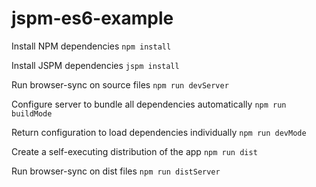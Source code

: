 # jspm-es6-example

Install NPM dependencies
`npm install`

Install JSPM dependencies
`jspm install`

Run browser-sync on source files
`npm run devServer`

Configure server to bundle all dependencies automatically
`npm run buildMode`

Return configuration to load dependencies individually
`npm run devMode`

Create a self-executing distribution of the app
`npm run dist`

Run browser-sync on dist files
`npm run distServer`
